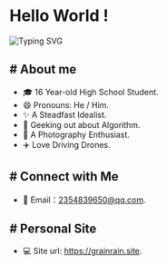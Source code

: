 # Hello World !

![Typing SVG](https://readme-typing-svg.demolab.com?font=Fira+Code&pause=1000&color=08538A&vCenter=true&width=435&lines=Stay+Hungry%2C+Stay+Foolish.)

## # About me

- 🎓 16 Year-old High School Student. 
- 😄 Pronouns: He / Him. 
- ✨ A Steadfast Idealist. 
- 🎈 Geeking out about Algorithm. 
- 📸 A Photography Enthusiast. 
- ✈️ Love Driving Drones. 

## # Connect with Me

- 📧 Email：2354839650@qq.com. 

## # Personal Site

- 💻 Site url: https://grainrain.site. 
